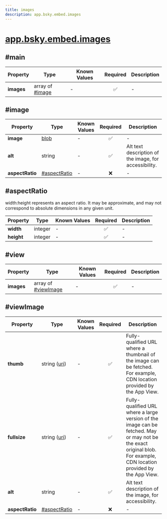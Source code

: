```yaml
---
title: images
description: app.bsky.embed.images
---
```


# [app.bsky.embed.images](https://github.com/myConsciousness/atproto.dart/blob/main/lexicons/app/bsky/embed/images.json)

## #main

| Property | Type | Known Values | Required | Description |
| --- | --- | --- | :---: | --- |
| **images** | array of [#image](#image) | - | ✅ | - |

## #image

| Property | Type | Known Values | Required | Description |
| --- | --- | --- | :---: | --- |
| **image** | [blob](https://atproto.com/specs/data-model#blob-type) | - | ✅ | - |
| **alt** | string | - | ✅ | Alt text description of the image, for accessibility. |
| **aspectRatio** | [#aspectRatio](#aspectratio) | - | ❌ | - |

## #aspectRatio

width:height represents an aspect ratio. It may be approximate, and may not correspond to absolute dimensions in any given unit.

| Property | Type | Known Values | Required | Description |
| --- | --- | --- | :---: | --- |
| **width** | integer | - | ✅ | - |
| **height** | integer | - | ✅ | - |

## #view

| Property | Type | Known Values | Required | Description |
| --- | --- | --- | :---: | --- |
| **images** | array of [#viewImage](#viewimage) | - | ✅ | - |

## #viewImage

| Property | Type | Known Values | Required | Description |
| --- | --- | --- | :---: | --- |
| **thumb** | string ([uri](https://atproto.com/specs/lexicon#uri)) | - | ✅ | Fully-qualified URL where a thumbnail of the image can be fetched. For example, CDN location provided by the App View. |
| **fullsize** | string ([uri](https://atproto.com/specs/lexicon#uri)) | - | ✅ | Fully-qualified URL where a large version of the image can be fetched. May or may not be the exact original blob. For example, CDN location provided by the App View. |
| **alt** | string | - | ✅ | Alt text description of the image, for accessibility. |
| **aspectRatio** | [#aspectRatio](#aspectratio) | - | ❌ | - |
